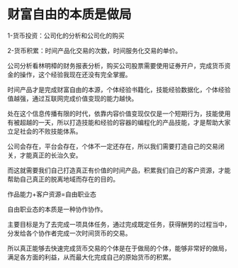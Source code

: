 # 财富自由的本质是做局

1-货币投资：公司化的分析和公司化的购买

2-货币积累：时间产品化交易的次数，时间服务化交易的单价。

公司分析看林明樟的财务报表分析，购买公司股票需要使用证券开户，完成货币资金的操作，这个经验我现在还没有完全掌握。

时间产品才是完成财富自由的本源，个体经验书籍化，技能经验数据化，个体经验值越强，通过互联网完成价值变现的能力越快。

处在这个信息传播有限的时代，依靠内容价值变现仅仅是一个短期行为，技能使用有被超越的一天，所以打造技能和经验的容器的编程化的产品技能，才是帮助大家立足社会的不败技能体系。

公司会存在，平台会存在，个体不一定还存在，所以我们需要打造自己的交易闭关，才能真正的长治久安。

而这就需要我们自己打造真正有价值的时间产品，积累我们自己的客户资源，才能帮助自己真正的脱离地域而存在的目的。

作品能力+客户资源=自由职业态

自由职业态的本质是一种协作协作。

主要目标是为了去完成一项具体任务，通过完成既定任务，获得酬劳的过程当中，分发给各个协作者完成一次时间货币的交易。

所以真正能够去快速完成货币交易的个体是在于做局的个体，能够非常好的做局，满足各方面的利益，从而最大化完成自己的原始货币的积累。
